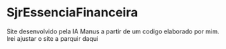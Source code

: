 # SjrEssenciaFinanceira
Site desenvolvido pela IA Manus a partir de um codigo elaborado por mim. Irei ajustar o site a parquir daqui
